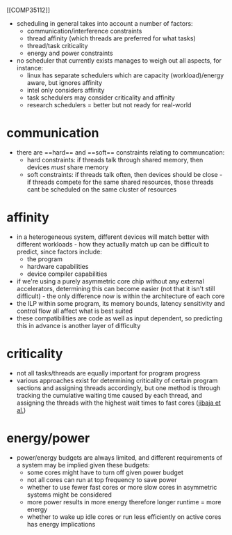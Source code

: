 [[COMP35112]]

- scheduling in general takes into account a number of factors:
	- communication/interference constraints
	- thread affinity (which threads are preferred for what tasks)
	- thread/task criticality
	- energy and power constraints
- no scheduler that currently exists manages to weigh out all aspects, for instance:
	- linux has separate schedulers which are capacity (workload)/energy aware, but ignores affinity
	- intel only considers affinity
	- task schedulers may consider criticality and affinity
	- research schedulers = better but not ready for real-world

# communication

- there are ==hard== and ==soft== constraints relating to communcation:
	- hard constraints: if threads talk through shared memory, then devices *must* share memory
	- soft constraints: if threads talk often, then devices should be close - if threads compete for the same shared resources, those threads cant be scheduled on the same cluster of resources

# affinity

- in a heterogeneous system, different devices will match better with different workloads - how they actually match up can be difficult to predict, since factors include:
	- the program
	- hardware capabilities
	- device compiler capabilities
- if we're using a purely asymmetric core chip without any external accelerators, determining this can become easier (not that it isn't still difficult) - the only difference now is within the architecture of each core
- the ILP within some program, its memory bounds, latency sensitivity and control flow all affect what is best suited
- these compatibilities are code as well as input dependent, so predicting this in advance is another layer of difficulty

# criticality

- not all tasks/threads are equally important for program progress
- various approaches exist for determining criticality of certain program sections and assigning threads accordingly, but one method is through tracking the cumulative waiting time caused by each thread, and assigning the threads with the highest wait times to fast cores ([jibaja et al.](https://ieeexplore.ieee.org/document/7559529))

# energy/power

- power/energy budgets are always limited, and different requirements of a system may be implied given these budgets:
	- some cores might have to turn off given power budget
	- not all cores can run at top frequency to save power
	- whether to use fewer fast cores or more slow cores in asymmetric systems might be considered
	- more power results in more energy therefore longer runtime = more energy
	- whether to wake up idle cores or run less efficiently on active cores has energy implications